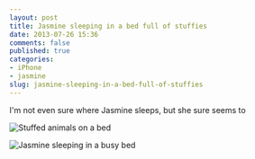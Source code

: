```yaml
---
layout: post
title: Jasmine sleeping in a bed full of stuffies
date: 2013-07-26 15:36
comments: false
published: true
categories:
- iPhone
- jasmine
slug: jasmine-sleeping-in-a-bed-full-of-stuffies
---
```

I'm not even sure where Jasmine sleeps, but she sure seems to

![Stuffed animals on a bed](http://media.eick.us/media/photographs/2013/2013-04-01/2013-04-iPhone-2013-04-01-at-20-06-17.jpg)

![Jasmine sleeping in a busy bed](http://media.eick.us/media/photographs/2013/2013-03-28/2013-03-28-at-07-41-17.jpg)
